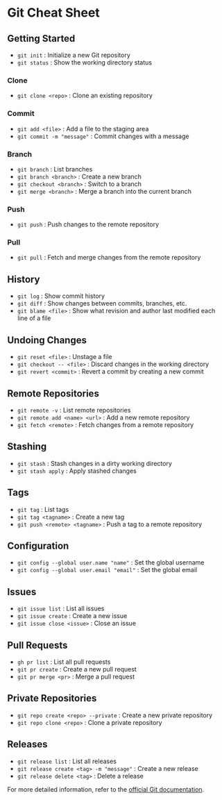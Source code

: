 # Git Cheat Sheet

## Getting Started
- `git init` : Initialize a new Git repository
- `git status` : Show the working directory status

### Clone
- `git clone <repo>` : Clone an existing repository

### Commit
- `git add <file>` : Add a file to the staging area
- `git commit -m "message"` : Commit changes with a message

### Branch
- `git branch` : List branches
- `git branch <branch>` : Create a new branch
- `git checkout <branch>` : Switch to a branch
- `git merge <branch>` : Merge a branch into the current branch

### Push
- `git push` : Push changes to the remote repository

### Pull
- `git pull` : Fetch and merge changes from the remote repository

## History
- `git log` : Show commit history
- `git diff` : Show changes between commits, branches, etc.
- `git blame <file>` : Show what revision and author last modified each line of a file

## Undoing Changes
- `git reset <file>` : Unstage a file
- `git checkout -- <file>` : Discard changes in the working directory
- `git revert <commit>` : Revert a commit by creating a new commit

## Remote Repositories
- `git remote -v` : List remote repositories
- `git remote add <name> <url>` : Add a new remote repository
- `git fetch <remote>` : Fetch changes from a remote repository

## Stashing
- `git stash` : Stash changes in a dirty working directory
- `git stash apply` : Apply stashed changes

## Tags
- `git tag` : List tags
- `git tag <tagname>` : Create a new tag
- `git push <remote> <tagname>` : Push a tag to a remote repository

## Configuration
- `git config --global user.name "name"` : Set the global username
- `git config --global user.email "email"` : Set the global email

## Issues
- `git issue list` : List all issues
- `git issue create` : Create a new issue
- `git issue close <issue>` : Close an issue

## Pull Requests
- `gh pr list` : List all pull requests
- `git pr create` : Create a new pull request
- `git pr merge <pr>` : Merge a pull request

## Private Repositories
- `git repo create <repo> --private` : Create a new private repository
- `git repo clone <repo>` : Clone a private repository

## Releases
- `git release list` : List all releases
- `git release create <tag> -m "message"` : Create a new release
- `git release delete <tag>` : Delete a release


For more detailed information, refer to the [official Git documentation](https://git-scm.com/doc).